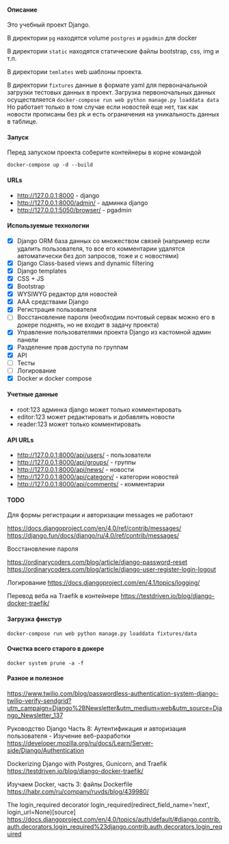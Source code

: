 #### Описание

Это учебный проект Django. 

В директории `pg` находятся volume `postgres` и `pgadmin` для docker

В директории `static` находятся статические файлы bootstrap, css, img и т.п.

В директории `temlates` web шаблоны проекта.

В директории `fixtures` данные в формате yaml для первоначальной загрузки тестовых данных в проект.
Загрузка первоночальных данных осуществляется 
`docker-compose run web python manage.py loaddata data`
Но работает только в том случае если новостей еще нет, так как новости прописаны без pk и есть ограничения на уникальность данных в таблице.

#### Запуск
Перед запуском проекта соберите контейнеры в корне командой

`docker-compose up -d --build`

#### URLs
- http://127.0.0.1:8000 - django
- http://127.0.0.1:8000/admin/ - админка django
- http://127.0.0.1:5050/browser/ - pgadmin

#### Используемые технологии

- [x] Django ORM база данных со множеством связей (например если удалить пользователя, то все его комментарии удалятся автоматически без доп запросов, тоже и с новостями)
- [x] Django Class-based views and dynamic filtering
- [x] Django templates
- [x] CSS + JS
- [x] Bootstrap
- [x] WYSIWYG редактор для новостей
- [x] ААА средствами Django
- [x] Регистрация пользователя
- [ ] Восстановление пароля (необходим почтовый сервак можно его в докере поднять, но не входит в задачу проекта)
- [x] Управление пользователями проекта Django из кастомной админ панели 
- [x] Разделение прав доступа по группам
- [x] API
- [ ] Тесты
- [ ] Логирование
- [x] Docker и docker compose

#### Учетные данные
- root:123 админка django может только комментировать
- editor:123 может редактировать и добавлять новости
- reader:123 может только комментировать

#### API URLs
- http://127.0.0.1:8000/api/users/ - пользователи
- http://127.0.0.1:8000/api/groups/ - группы
- http://127.0.0.1:8000/api/news/ - новости
- http://127.0.0.1:8000/api/category/ - категории новостей
- http://127.0.0.1:8000/api/comments/ - комментарии

#### TODO
Для формы регистрации и авторизации messages не работают

https://docs.djangoproject.com/en/4.0/ref/contrib/messages/
https://django.fun/docs/django/ru/4.0/ref/contrib/messages/

Восстановление пароля

https://ordinarycoders.com/blog/article/django-password-reset
https://ordinarycoders.com/blog/article/django-user-register-login-logout

Логирование
https://docs.djangoproject.com/en/4.1/topics/logging/

Перевод веба на Traefik в контейнере
https://testdriven.io/blog/django-docker-traefik/

#### Загрузка фикстур

`docker-compose run web python manage.py loaddata fixtures/data`

#### Очистка всего старого в докере

`docker system prune -a -f`


#### Разное и полезное
https://www.twilio.com/blog/passwordless-authentication-system-django-twilio-verify-sendgrid?utm_campaign=Django%2BNewsletter&utm_medium=web&utm_source=Django_Newsletter_137

Руководство Django Часть 8: Аутентификация и авторизация пользователя - Изучение веб-разработки
https://developer.mozilla.org/ru/docs/Learn/Server-side/Django/Authentication

Dockerizing Django with Postgres, Gunicorn, and Traefik
https://testdriven.io/blog/django-docker-traefik/

Изучаем Docker, часть 3: файлы Dockerfile
https://habr.com/ru/company/ruvds/blog/439980/

The login_required decorator login_required(redirect_field_name='next', login_url=None)[source]
https://docs.djangoproject.com/en/4.0/topics/auth/default/#django.contrib.auth.decorators.login_required%23django.contrib.auth.decorators.login_required






